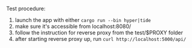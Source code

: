 Test procedure:

1. launch the app with either ```cargo run --bin hyper|tide```
2. make sure it's accessible from localhost:8080/
3. follow the instruction for reverse proxy from the test/$PROXY folder
4. after starting reverse proxy up, run ```curl http://localhost:5000/api/```
